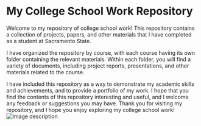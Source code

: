 # My College School Work Repository
Welcome to my repository of college school work! This repository contains a collection of projects, papers, and other materials that I have completed as a student at Sacramento State.

I have organized the repository by course, with each course having its own folder containing the relevant materials. Within each folder, you will find a variety of documents, including project reports, presentations, and other materials related to the course.

I have included this repository as a way to demonstrate my academic skills and achievements, and to provide a portfolio of my work. I hope that you find the contents of this repository interesting and useful, and I welcome any feedback or suggestions you may have.
Thank you for visiting my repository, and I hope you enjoy exploring my college school work!
![Image description]()
